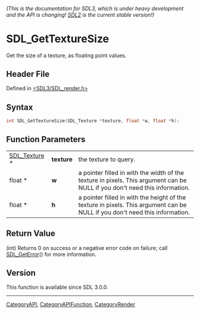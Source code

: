###### (This is the documentation for SDL3, which is under heavy development and the API is changing! [SDL2](https://wiki.libsdl.org/SDL2/) is the current stable version!)
# SDL_GetTextureSize

Get the size of a texture, as floating point values.

## Header File

Defined in [<SDL3/SDL_render.h>](https://github.com/libsdl-org/SDL/blob/main/include/SDL3/SDL_render.h)

## Syntax

```c
int SDL_GetTextureSize(SDL_Texture *texture, float *w, float *h);
```

## Function Parameters

|                              |             |                                                                                                                             |
| ---------------------------- | ----------- | --------------------------------------------------------------------------------------------------------------------------- |
| [SDL_Texture](SDL_Texture) * | **texture** | the texture to query.                                                                                                       |
| float *                      | **w**       | a pointer filled in with the width of the texture in pixels. This argument can be NULL if you don't need this information.  |
| float *                      | **h**       | a pointer filled in with the height of the texture in pixels. This argument can be NULL if you don't need this information. |

## Return Value

(int) Returns 0 on success or a negative error code on failure; call
[SDL_GetError](SDL_GetError)() for more information.

## Version

This function is available since SDL 3.0.0.

----
[CategoryAPI](CategoryAPI), [CategoryAPIFunction](CategoryAPIFunction), [CategoryRender](CategoryRender)

